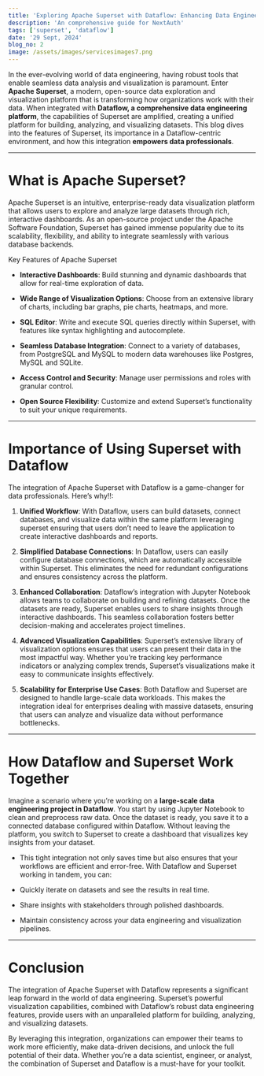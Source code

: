 ```yaml
---
title: 'Exploring Apache Superset with Dataflow: Enhancing Data Engineering and Visualization'
description: 'An comprehensive guide for NextAuth'
tags: ['superset', 'dataflow']
date: '29 Sept, 2024'
blog_no: 2
image: /assets/images/servicesimages7.png
---
```



In the ever-evolving world of data engineering, having robust tools that enable seamless data analysis and visualization is paramount. Enter **Apache Superset**, a modern, open-source data exploration and visualization platform that is transforming how organizations work with their data. When integrated with **Dataflow, a comprehensive data engineering platform**, the capabilities of Superset are amplified, creating a unified platform for building, analyzing, and visualizing datasets. This blog dives into the features of Superset, its importance in a Dataflow-centric environment, and how this integration **empowers data professionals**.

---
# What is Apache Superset?

Apache Superset is an intuitive, enterprise-ready data visualization platform that allows users to explore and analyze large datasets through rich, interactive dashboards. As an open-source project under the Apache Software Foundation, Superset has gained immense popularity due to its scalability, flexibility, and ability to integrate seamlessly with various database backends.

Key Features of Apache Superset

- **Interactive Dashboards**: Build stunning and dynamic dashboards that allow for real-time exploration of data.

- **Wide Range of Visualization Options**: Choose from an extensive library of charts, including bar graphs, pie charts, heatmaps, and more.

- **SQL Editor**: Write and execute SQL queries directly within Superset, with features like syntax highlighting and autocomplete.

- **Seamless Database Integration**: Connect to a variety of databases, from PostgreSQL and MySQL to modern data warehouses like Postgres, MySQL and SQLite.

- **Access Control and Security**: Manage user permissions and roles with granular control.

- **Open Source Flexibility**: Customize and extend Superset’s functionality to suit your unique requirements.

---
# Importance of Using Superset with Dataflow

The integration of Apache Superset with Dataflow is a game-changer for data professionals. Here’s why!!:

1. **Unified Workflow**: With Dataflow, users can build datasets, connect databases, and visualize data within the same platform leveraging superset ensuring that users don’t need to leave the application to create interactive dashboards and reports.

2. **Simplified Database Connections**: In Dataflow, users can easily configure database connections, which are automatically accessible within Superset. This eliminates the need for redundant configurations and ensures consistency across the platform.

3. **Enhanced Collaboration**: Dataflow’s integration with Jupyter Notebook allows teams to collaborate on building and refining datasets. Once the datasets are ready, Superset enables users to share insights through interactive dashboards. This seamless collaboration fosters better decision-making and accelerates project timelines.

4. **Advanced Visualization Capabilities**: Superset’s extensive library of visualization options ensures that users can present their data in the most impactful way. Whether you’re tracking key performance indicators or analyzing complex trends, Superset’s visualizations make it easy to communicate insights effectively.

5. **Scalability for Enterprise Use Cases**: Both Dataflow and Superset are designed to handle large-scale data workloads. This makes the integration ideal for enterprises dealing with massive datasets, ensuring that users can analyze and visualize data without performance bottlenecks.
---
# How Dataflow and Superset Work Together

Imagine a scenario where you’re working on a **large-scale data engineering project in Dataflow**. You start by using Jupyter Notebook to clean and preprocess raw data. Once the dataset is ready, you save it to a connected database configured within Dataflow. Without leaving the platform, you switch to Superset to create a dashboard that visualizes key insights from your dataset.

- This tight integration not only saves time but also ensures that your workflows are efficient and error-free. With Dataflow and Superset working in tandem, you can:

- Quickly iterate on datasets and see the results in real time.

- Share insights with stakeholders through polished dashboards.

- Maintain consistency across your data engineering and visualization pipelines.

---
# Conclusion

The integration of Apache Superset with Dataflow represents a significant leap forward in the world of data engineering. Superset’s powerful visualization capabilities, combined with Dataflow’s robust data engineering features, provide users with an unparalleled platform for building, analyzing, and visualizing datasets.

By leveraging this integration, organizations can empower their teams to work more efficiently, make data-driven decisions, and unlock the full potential of their data. Whether you’re a data scientist, engineer, or analyst, the combination of Superset and Dataflow is a must-have for your toolkit.

